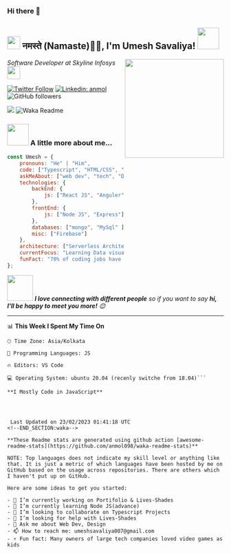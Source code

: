 ### Hi there 👋
<h2><img src="https://emojis.slackmojis.com/emojis/images/1531849430/4246/blob-sunglasses.gif?1531849430" width="30"/> नमस्ते (Namaste)🙏🏻, I'm Umesh Savaliya! <img src="https://media.giphy.com/media/12oufCB0MyZ1Go/giphy.gif" width="50"></h2>
<img align='right' src="https://media.giphy.com/media/M9gbBd9nbDrOTu1Mqx/giphy.gif" width="230">
<p><em>Software Developer at Skyline Infosys
<!--     <a href="https://www.oneorigin.us/"> -->
</a><img src="https://media.giphy.com/media/WUlplcMpOCEmTGBtBW/giphy.gif" width="30"> 
</em></p>

[![Twitter Follow](https://img.shields.io/twitter/follow/umeshsavaliya?label=Follow)](https://twitter.com/S_U_N_007)
[![Linkedin: anmol](https://img.shields.io/badge/-sun-blue?style=flat-square&logo=Linkedin&logoColor=white&link=https://www.linkedin.com/in/umesh-savaliya/)]([https://www.linkedin.com/in/anmol098/](https://www.linkedin.com/in/umesh-savaliya/))
![GitHub followers](https://img.shields.io/github/followers/Umesh-daiict?label=Follow&style=social)
<!-- [![website](https://img.shields.io/badge/Website-46a2f1.svg?&style=flat-square&logo=Google-Chrome&logoColor=white&link=https://anmolsingh.me/)](https://anmolsingh.me/) -->
![](https://visitor-badge.glitch.me/badge?page_id=anmol098.anmol098)
![Waka Readme](https://github.com/anmol098/anmol098/workflows/Waka%20Readme/badge.svg)

### <img src="https://media.giphy.com/media/VgCDAzcKvsR6OM0uWg/giphy.gif" width="50"> A little more about me...  

```javascript
const Umesh = {
    pronouns: "He" | "Him",
    code: ["Typescript", "HTML/CSS", "Javascript", "Python", "C/C++", "MATLAB(Basic)"],
    askMeAbout: ["web dev", "tech", "Design"],
    technologies: {
        backEnd: {
            js: ["React JS", "Anguler"],
        },
        frontEnd: {
            js: ["Node JS", "Express"]
        },
        databases: ["mongo", "MySql" ],
        misc: ["Firebase"]
    },
    architecture: ["Serverless Architecture", "Progressive web applications", "Single page applications"],
    currentFocus: "Learning Data visualization",
    funFact: "70% of coding jobs have nothing to do with technology at all"
};
```

<img src="https://media.giphy.com/media/LnQjpWaON8nhr21vNW/giphy.gif" width="60"> <em><b>I love connecting with different people</b> so if you want to say <b>hi, I'll be happy to meet you more!</b> 😊</em>

---
<!--START_SECTION:waka-->
<!-- ![Code Time](http://img.shields.io/badge/Code%20Time-2%2C177%20hrs%2025%20mins-blue)

![Profile Views](http://img.shields.io/badge/Profile%20Views-1150-blue)

![Lines of code](https://img.shields.io/badge/From%20Hello%20World%20I%27ve%20Written-3.4%20million%20lines%20of%20code-blue)
 -->
<!-- **🐱 My GitHub Data** 

**I'm an Early 🐤** 
📅 **I'm Most Productive on Sunday** 
 -->

📊 **This Week I Spent My Time On** 

```text
🕑︎ Time Zone: Asia/Kolkata

💬 Programming Languages: JS

🔥 Editors: VS Code

💻 Operating System: ubuntu 20.04 (recenly switche from 18.04)```

**I Mostly Code in JavaScript** 




 Last Updated on 23/02/2023 01:41:18 UTC
<!--END_SECTION:waka-->

**These Readme stats are generated using github action [awesome-readme-stats](https://github.com/anmol098/waka-readme-stats)**

NOTE: Top languages does not indicate my skill level or anything like that. It is just a metric of which languages have been hosted by me on GitHub based on the usage across repositories. There are others which I haven't put up on GitHub.

Here are some ideas to get you started:

- 🔭 I’m currently working on Portifolio & Lives-Shades
- 🌱 I’m currently learning Node JS(advance)
- 👯 I’m looking to collaborate on Typescript Projects
- 🤔 I’m looking for help with Lives-Shades
- 💬 Ask me about Web Dev, Design
- 📫 How to reach me: umeshsavaliya007@gmail.com
- ⚡ Fun fact: Many owners of large tech companies loved video games as kids

